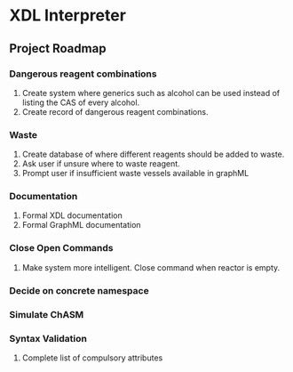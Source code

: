 # XDL Interpreter

## Project Roadmap

### Dangerous reagent combinations

1. Create system where generics such as alcohol can be used instead of listing the CAS of every alcohol.
2. Create record of dangerous reagent combinations.

### Waste

1. Create database of where different reagents should be added to waste.
2. Ask user if unsure where to waste reagent.
3. Prompt user if insufficient waste vessels available in graphML

### Documentation

1. Formal XDL documentation
2. Formal GraphML documentation

### Close Open Commands

1. Make system more intelligent. Close command when reactor is empty.

### Decide on concrete namespace

### Simulate ChASM

### Syntax Validation

1. Complete list of compulsory attributes